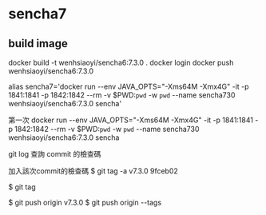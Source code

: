 # sencha7

## build image
docker build -t wenhsiaoyi/sencha6:7.3.0 .
docker login
docker push wenhsiaoyi/sencha6:7.3.0




alias sencha7='docker run --env JAVA_OPTS="-Xms64M -Xmx4G" -it  -p 1841:1841 -p 1842:1842 --rm -v $PWD:`pwd` -w `pwd` --name sencha730 wenhsiaoyi/sencha6:7.3.0 sencha'


第一次
docker run --env JAVA_OPTS="-Xms64M -Xmx4G" -it  -p 1841:1841 -p 1842:1842 --rm -v $PWD:`pwd` -w `pwd` --name sencha730 wenhsiaoyi/sencha6:7.3.0 sencha
 


git log 查詢 commit 的檢查碼

加入該次commit的檢查碼
$ git tag -a v7.3.0 9fceb02

$ git tag




$ git push origin v7.3.0
$ git push origin --tags


